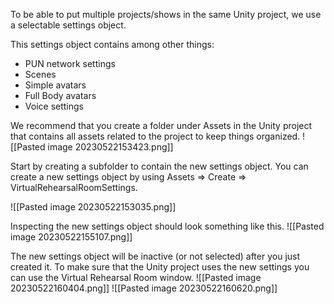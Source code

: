 To be able to put multiple projects/shows in the same Unity project, we use a selectable settings object.

This settings object contains among other things:
* PUN network settings
* Scenes
* Simple avatars
* Full Body avatars
* Voice settings

We recommend that you create a folder under Assets in the Unity project that contains all assets related to the project to keep things organized.
![[Pasted image 20230522153423.png]]

Start by creating a subfolder to contain the new settings object.
You can create a new settings object by using Assets => Create => VirtualRehearsalRoomSettings.

![[Pasted image 20230522153035.png]]

Inspecting the new settings object should look something like this.
![[Pasted image 20230522155107.png]]

The new settings object will be inactive (or not selected) after you just created it. To make sure that the Unity project uses the new settings you can use the Virtual Rehearsal Room window.
![[Pasted image 20230522160404.png]]
![[Pasted image 20230522160620.png]]
